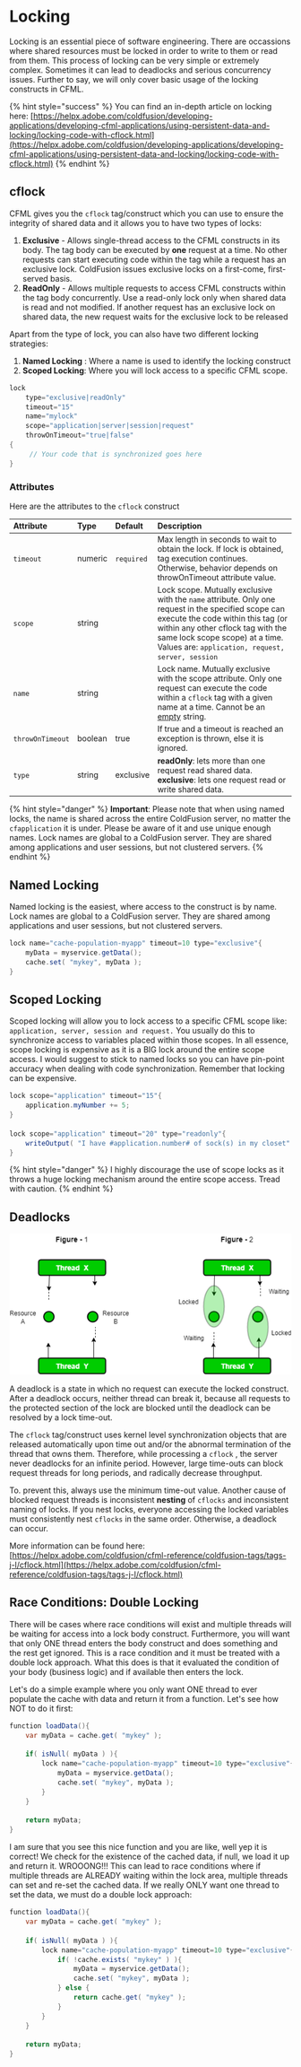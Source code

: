 # Locking

Locking is an essential piece of software engineering.  There are occassions where shared resources must be locked in order to write to them or read from them.  This process of locking can be very simple or extremely complex.  Sometimes it can lead to deadlocks and serious concurrency issues.  Further to say, we will only cover basic usage of the locking constructs in CFML.

{% hint style="success" %}
You can find an in-depth article on locking here: [https://helpx.adobe.com/coldfusion/developing-applications/developing-cfml-applications/using-persistent-data-and-locking/locking-code-with-cflock.html](https://helpx.adobe.com/coldfusion/developing-applications/developing-cfml-applications/using-persistent-data-and-locking/locking-code-with-cflock.html)
{% endhint %}

## cflock

CFML gives you the `cflock` tag/construct which you can use to ensure the integrity of shared data and it allows you to have two types of locks:

1. **Exclusive** - Allows single-thread access to the CFML constructs in its body. The tag body can be executed by **one** request at a time. No other requests can start executing code within the tag while a request has an exclusive lock. ColdFusion issues exclusive locks on a first-come, first-served basis.
2. **ReadOnly** - Allows multiple requests to access CFML constructs within the tag body concurrently. Use a read-only lock only when shared data is read and not modified. If another request has an exclusive lock on shared data, the new request waits for the exclusive lock to be released

Apart from the type of lock, you can also have two different locking strategies:

1. **Named Locking** : Where a name is used to identify the locking construct
2. **Scoped Locking**: Where you will lock access to a specific CFML scope.

```java
lock 
    type="exclusive|readOnly"
    timeout="15" 
    name="mylock" 
    scope="application|server|session|request"
    throwOnTimeout="true|false"
{
     // Your code that is synchronized goes here   
}
```

### Attributes

Here are the attributes to the `cflock` construct

| Attribute | Type | Default | Description |
| :--- | :--- | :--- | :--- |
| `timeout` | numeric | `required` | Max length in seconds to wait to obtain the lock.  If lock is obtained, tag execution continues. Otherwise, behavior depends on throwOnTimeout attribute value. |
| `scope` | string |  | Lock scope. Mutually exclusive with the `name` attribute. Only one request in the specified scope can execute the code within this tag \(or within any other cflock tag with the same lock scope scope\) at a time.  Values are: `application, request, server, session` |
| `name` | string |  |  Lock name. Mutually exclusive with the scope attribute.  Only one request can execute the code within a `cflock` tag  with a given name at a time. Cannot be an [empty](https://cfdocs.org/empty) string. |
| `throwOnTimeout` | boolean | true | If true and a timeout is reached an exception is thrown, else it is ignored. |
| `type` | string | exclusive | **readOnly**: lets more than one request read shared data. **exclusive**: lets one request read or write shared data. |

{% hint style="danger" %}
**Important**: Please note that when using named locks, the name is shared across the entire ColdFusion server, no matter the `cfapplication` it is under.  Please be aware of it and use unique enough names.  Lock names are global to a ColdFusion server. They are shared among applications and user sessions, but not clustered servers.
{% endhint %}

## Named Locking

Named locking is the easiest, where access to the construct is by name.  Lock names are global to a ColdFusion server. They are shared among applications and user sessions, but not clustered servers.  

```java
lock name="cache-population-myapp" timeout=10 type="exclusive"{
    myData = myservice.getData();
    cache.set( "mykey", myData );
}
```

## Scoped Locking

Scoped locking will allow you to lock access to a specific CFML scope like: `application, server, session and request.`  You usually do this to synchronize access to variables placed within those scopes.  In all essence, scope locking is expensive as it is a BIG lock around the entire scope access.  I would suggest to stick to named locks so you can have pin-point accuracy when dealing with code synchronization.  Remember that locking can be expensive.

```java
lock scope="application" timeout="15"{
    application.myNumber += 5;
}

lock scope="application" timeout="20" type="readonly"{
    writeOutput( "I have #application.number# of sock(s) in my closet" );
}
```

{% hint style="danger" %}
I highly discourage the use of scope locks as it throws a huge locking mechanism around the entire scope access.  Tread with caution.
{% endhint %}

## Deadlocks

![](../.gitbook/assets/22-2.png)

A deadlock is a state in which no request can execute the locked construct. After a deadlock occurs, neither thread can break it, because all requests to the protected section of the lock are blocked until the deadlock can be resolved by a lock time-out.

The `cflock` tag/construct uses kernel level synchronization objects that are released automatically upon time out and/or the abnormal termination of the thread that owns them. Therefore, while processing a `cflock` , the server never deadlocks for an infinite period. However, large time-outs can block request threads for long periods, and radically decrease throughput. 

To. prevent this, always use the minimum time-out value. Another cause of blocked request threads is inconsistent **nesting** of `cflocks`  and inconsistent naming of locks. If you nest locks, everyone accessing the locked variables must consistently nest `cflocks`  in the same order. Otherwise, a deadlock can occur. 

More information can be found here: [https://helpx.adobe.com/coldfusion/cfml-reference/coldfusion-tags/tags-j-l/cflock.html](https://helpx.adobe.com/coldfusion/cfml-reference/coldfusion-tags/tags-j-l/cflock.html)

## Race Conditions: Double Locking

There will be cases where race conditions will exist and multiple threads will be waiting for access into a lock body construct.  Furthermore, you will want that only ONE thread enters the body construct and does something and the rest get ignored.  This is a race condition and it must be treated with a double lock approach.  What this does is that it evaluated the condition of your body \(business logic\) and if available then enters the lock.

Let's do a simple example where you only want ONE thread to ever populate the cache with data and return it from a function.  Let's see how NOT to do it first:

```java
function loadData(){
    var myData = cache.get( "mykey" );
    
    if( isNull( myData ) ){
        lock name="cache-population-myapp" timeout=10 type="exclusive"{
            myData = myservice.getData();
            cache.set( "mykey", myData );
        }
    }
    
    return myData;
}
```

I am sure that you see this nice function and you are like, well yep it is correct!  We check for the existence of the cached data, if null, we load it up and return it.  WROOONG!!!  This can lead to race conditions where if multiple threads are ALREADY waiting within the lock area, multiple threads can set and re-set the cached data. If we really ONLY want one thread to set the data, we must do a double lock approach:

```java
function loadData(){
    var myData = cache.get( "mykey" );
    
    if( isNull( myData ) ){
        lock name="cache-population-myapp" timeout=10 type="exclusive"{
            if( !cache.exists( "mykey" ) ){
                myData = myservice.getData();
                cache.set( "mykey", myData );
            } else {
                return cache.get( "mykey" );
            }
        }
    }
    
    return myData;
}
```

